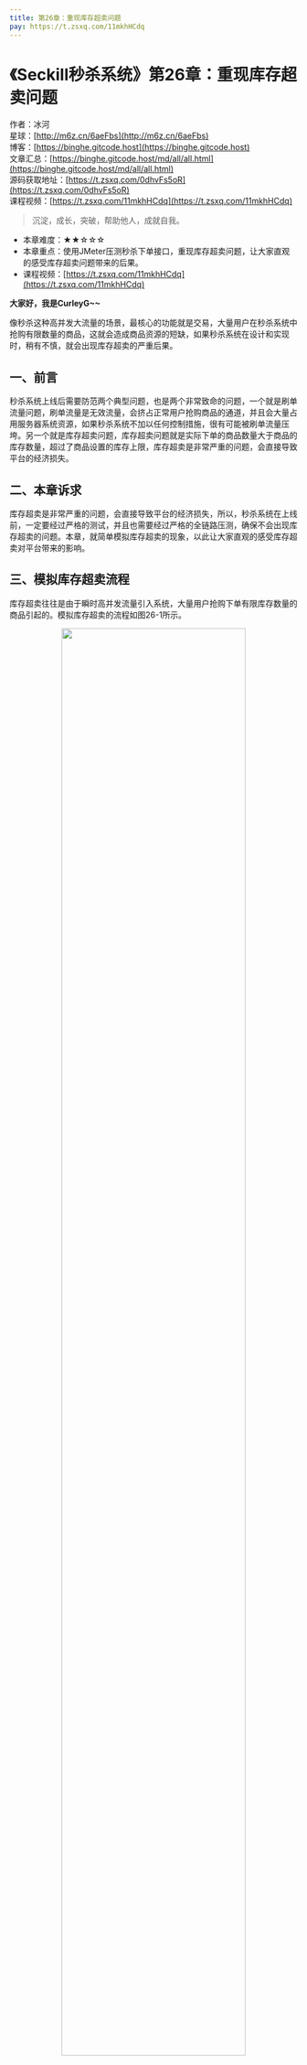 ```yaml
---
title: 第26章：重现库存超卖问题
pay: https://t.zsxq.com/11mkhHCdq
---
```


# 《Seckill秒杀系统》第26章：重现库存超卖问题

作者：冰河
<br/>星球：[http://m6z.cn/6aeFbs](http://m6z.cn/6aeFbs)
<br/>博客：[https://binghe.gitcode.host](https://binghe.gitcode.host)
<br/>文章汇总：[https://binghe.gitcode.host/md/all/all.html](https://binghe.gitcode.host/md/all/all.html)
<br/>源码获取地址：[https://t.zsxq.com/0dhvFs5oR](https://t.zsxq.com/0dhvFs5oR)
<br/>课程视频：[https://t.zsxq.com/11mkhHCdq](https://t.zsxq.com/11mkhHCdq)

> 沉淀，成长，突破，帮助他人，成就自我。

* 本章难度：★★☆☆☆
* 本章重点：使用JMeter压测秒杀下单接口，重现库存超卖问题，让大家直观的感受库存超卖问题带来的后果。
* 课程视频：[https://t.zsxq.com/11mkhHCdq](https://t.zsxq.com/11mkhHCdq)

**大家好，我是CurleyG~~**

像秒杀这种高并发大流量的场景，最核心的功能就是交易，大量用户在秒杀系统中抢购有限数量的商品，这就会造成商品资源的短缺，如果秒杀系统在设计和实现时，稍有不慎，就会出现库存超卖的严重后果。

## 一、前言

秒杀系统上线后需要防范两个典型问题，也是两个非常致命的问题，一个就是刷单流量问题，刷单流量是无效流量，会挤占正常用户抢购商品的通道，并且会大量占用服务器系统资源，如果秒杀系统不加以任何控制措施，很有可能被刷单流量压垮。另一个就是库存超卖问题，库存超卖问题就是实际下单的商品数量大于商品的库存数量，超过了商品设置的库存上限，库存超卖是非常严重的问题，会直接导致平台的经济损失。

## 二、本章诉求

库存超卖是非常严重的问题，会直接导致平台的经济损失，所以，秒杀系统在上线前，一定要经过严格的测试，并且也需要经过严格的全链路压测，确保不会出现库存超卖的问题。本章，就简单模拟库存超卖的现象，以此让大家直观的感受库存超卖对平台带来的影响。

## 三、模拟库存超卖流程

库存超卖往往是由于瞬时高并发流量引入系统，大量用户抢购下单有限库存数量的商品引起的。模拟库存超卖的流程如图26-1所示。

<div align="center">
    <img src="https://binghe.gitcode.host/images/project/seckill/scekill-2023-05-30-001.png?raw=true" width="80%">
    <br/>
</div>


可以看到，用户登录秒杀系统后，可以查看活动列表、查看商品列表，抢购自己感兴趣的商品，并提交订单。如果参与秒杀的用户比较多，此时系统没有做任何防御措施的话，就会使得大量的流量涌入秒杀系统，大量的用户抢购下单有限库存数量的商品，比如秒杀商品的库存只有100件。对于下单扣减库存业务来说，如果没有精心的设计，或者在处理方式上存在漏洞的话，很容易引起库存超卖的问题。

## 四、模拟库存超卖实现

本节，就简单使用JMeter模拟并发下单，重现库存超卖的问题，具体操作步骤如下所示。

## 查看完整文章

加入[冰河技术](http://m6z.cn/6aeFbs)知识星球，解锁完整技术文章与完整代码
